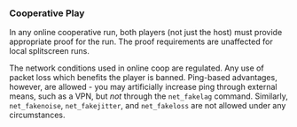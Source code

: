 ### Cooperative Play

In any online cooperative run, both players (not just the host) must provide
appropriate proof for the run. The proof requirements are unaffected for local
splitscreen runs.

The network conditions used in online coop are regulated. Any use of packet loss which
benefits the player is banned. Ping-based advantages, however, are allowed - you may
artificially increase ping through external means, such as a VPN, but *not* through
the `net_fakelag` command. Similarly, `net_fakenoise`, `net_fakejitter`, and
`net_fakeloss` are not allowed under any circumstances.
